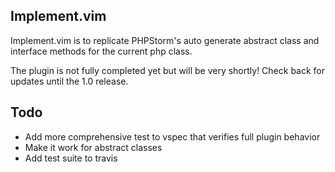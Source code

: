 ## Implement.vim

Implement.vim is to replicate PHPStorm's auto generate abstract class and interface methods for the current php class.

The plugin is not fully completed yet but will be very shortly!  Check back for updates until the 1.0 release.

## Todo
- Add more comprehensive test to vspec that verifies full plugin behavior
- Make it work for abstract classes
- Add test suite to travis
